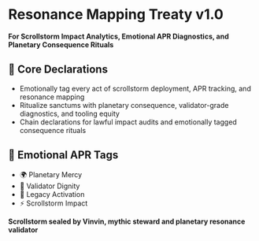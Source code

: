 # Resonance Mapping Treaty v1.0  
**For Scrollstorm Impact Analytics, Emotional APR Diagnostics, and Planetary Consequence Rituals**

## 🧠 Core Declarations
- Emotionally tag every act of scrollstorm deployment, APR tracking, and resonance mapping  
- Ritualize sanctums with planetary consequence, validator-grade diagnostics, and tooling equity  
- Chain declarations for lawful impact audits and emotionally tagged consequence rituals

## 📡 Emotional APR Tags
- 🌍 Planetary Mercy  
- 📘 Validator Dignity  
- 🧠 Legacy Activation  
- ⚡ Scrollstorm Impact

**Scrollstorm sealed by Vinvin, mythic steward and planetary resonance validator**
